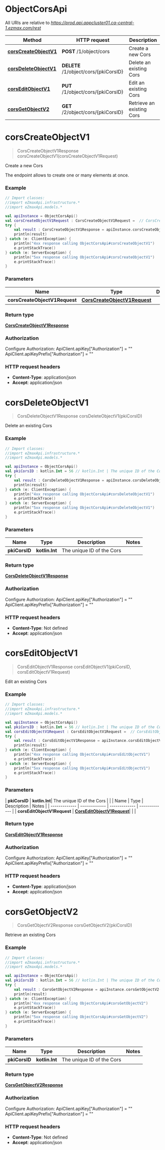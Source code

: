 # ObjectCorsApi

All URIs are relative to *https://prod.api.appcluster01.ca-central-1.ezmax.com/rest*

| Method | HTTP request | Description |
| ------------- | ------------- | ------------- |
| [**corsCreateObjectV1**](ObjectCorsApi.md#corsCreateObjectV1) | **POST** /1/object/cors | Create a new Cors |
| [**corsDeleteObjectV1**](ObjectCorsApi.md#corsDeleteObjectV1) | **DELETE** /1/object/cors/{pkiCorsID} | Delete an existing Cors |
| [**corsEditObjectV1**](ObjectCorsApi.md#corsEditObjectV1) | **PUT** /1/object/cors/{pkiCorsID} | Edit an existing Cors |
| [**corsGetObjectV2**](ObjectCorsApi.md#corsGetObjectV2) | **GET** /2/object/cors/{pkiCorsID} | Retrieve an existing Cors |


<a id="corsCreateObjectV1"></a>
# **corsCreateObjectV1**
> CorsCreateObjectV1Response corsCreateObjectV1(corsCreateObjectV1Request)

Create a new Cors

The endpoint allows to create one or many elements at once.

### Example
```kotlin
// Import classes:
//import eZmaxApi.infrastructure.*
//import eZmaxApi.models.*

val apiInstance = ObjectCorsApi()
val corsCreateObjectV1Request : CorsCreateObjectV1Request =  // CorsCreateObjectV1Request | 
try {
    val result : CorsCreateObjectV1Response = apiInstance.corsCreateObjectV1(corsCreateObjectV1Request)
    println(result)
} catch (e: ClientException) {
    println("4xx response calling ObjectCorsApi#corsCreateObjectV1")
    e.printStackTrace()
} catch (e: ServerException) {
    println("5xx response calling ObjectCorsApi#corsCreateObjectV1")
    e.printStackTrace()
}
```

### Parameters
| Name | Type | Description  | Notes |
| ------------- | ------------- | ------------- | ------------- |
| **corsCreateObjectV1Request** | [**CorsCreateObjectV1Request**](CorsCreateObjectV1Request.md)|  | |

### Return type

[**CorsCreateObjectV1Response**](CorsCreateObjectV1Response.md)

### Authorization


Configure Authorization:
    ApiClient.apiKey["Authorization"] = ""
    ApiClient.apiKeyPrefix["Authorization"] = ""

### HTTP request headers

 - **Content-Type**: application/json
 - **Accept**: application/json

<a id="corsDeleteObjectV1"></a>
# **corsDeleteObjectV1**
> CorsDeleteObjectV1Response corsDeleteObjectV1(pkiCorsID)

Delete an existing Cors



### Example
```kotlin
// Import classes:
//import eZmaxApi.infrastructure.*
//import eZmaxApi.models.*

val apiInstance = ObjectCorsApi()
val pkiCorsID : kotlin.Int = 56 // kotlin.Int | The unique ID of the Cors
try {
    val result : CorsDeleteObjectV1Response = apiInstance.corsDeleteObjectV1(pkiCorsID)
    println(result)
} catch (e: ClientException) {
    println("4xx response calling ObjectCorsApi#corsDeleteObjectV1")
    e.printStackTrace()
} catch (e: ServerException) {
    println("5xx response calling ObjectCorsApi#corsDeleteObjectV1")
    e.printStackTrace()
}
```

### Parameters
| Name | Type | Description  | Notes |
| ------------- | ------------- | ------------- | ------------- |
| **pkiCorsID** | **kotlin.Int**| The unique ID of the Cors | |

### Return type

[**CorsDeleteObjectV1Response**](CorsDeleteObjectV1Response.md)

### Authorization


Configure Authorization:
    ApiClient.apiKey["Authorization"] = ""
    ApiClient.apiKeyPrefix["Authorization"] = ""

### HTTP request headers

 - **Content-Type**: Not defined
 - **Accept**: application/json

<a id="corsEditObjectV1"></a>
# **corsEditObjectV1**
> CorsEditObjectV1Response corsEditObjectV1(pkiCorsID, corsEditObjectV1Request)

Edit an existing Cors



### Example
```kotlin
// Import classes:
//import eZmaxApi.infrastructure.*
//import eZmaxApi.models.*

val apiInstance = ObjectCorsApi()
val pkiCorsID : kotlin.Int = 56 // kotlin.Int | The unique ID of the Cors
val corsEditObjectV1Request : CorsEditObjectV1Request =  // CorsEditObjectV1Request | 
try {
    val result : CorsEditObjectV1Response = apiInstance.corsEditObjectV1(pkiCorsID, corsEditObjectV1Request)
    println(result)
} catch (e: ClientException) {
    println("4xx response calling ObjectCorsApi#corsEditObjectV1")
    e.printStackTrace()
} catch (e: ServerException) {
    println("5xx response calling ObjectCorsApi#corsEditObjectV1")
    e.printStackTrace()
}
```

### Parameters
| **pkiCorsID** | **kotlin.Int**| The unique ID of the Cors | |
| Name | Type | Description  | Notes |
| ------------- | ------------- | ------------- | ------------- |
| **corsEditObjectV1Request** | [**CorsEditObjectV1Request**](CorsEditObjectV1Request.md)|  | |

### Return type

[**CorsEditObjectV1Response**](CorsEditObjectV1Response.md)

### Authorization


Configure Authorization:
    ApiClient.apiKey["Authorization"] = ""
    ApiClient.apiKeyPrefix["Authorization"] = ""

### HTTP request headers

 - **Content-Type**: application/json
 - **Accept**: application/json

<a id="corsGetObjectV2"></a>
# **corsGetObjectV2**
> CorsGetObjectV2Response corsGetObjectV2(pkiCorsID)

Retrieve an existing Cors



### Example
```kotlin
// Import classes:
//import eZmaxApi.infrastructure.*
//import eZmaxApi.models.*

val apiInstance = ObjectCorsApi()
val pkiCorsID : kotlin.Int = 56 // kotlin.Int | The unique ID of the Cors
try {
    val result : CorsGetObjectV2Response = apiInstance.corsGetObjectV2(pkiCorsID)
    println(result)
} catch (e: ClientException) {
    println("4xx response calling ObjectCorsApi#corsGetObjectV2")
    e.printStackTrace()
} catch (e: ServerException) {
    println("5xx response calling ObjectCorsApi#corsGetObjectV2")
    e.printStackTrace()
}
```

### Parameters
| Name | Type | Description  | Notes |
| ------------- | ------------- | ------------- | ------------- |
| **pkiCorsID** | **kotlin.Int**| The unique ID of the Cors | |

### Return type

[**CorsGetObjectV2Response**](CorsGetObjectV2Response.md)

### Authorization


Configure Authorization:
    ApiClient.apiKey["Authorization"] = ""
    ApiClient.apiKeyPrefix["Authorization"] = ""

### HTTP request headers

 - **Content-Type**: Not defined
 - **Accept**: application/json

